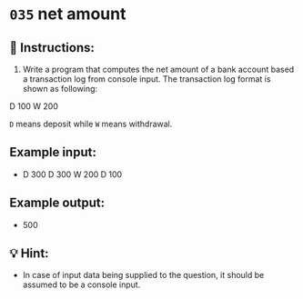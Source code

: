 # `035` net amount

## 📝 Instructions:

1. Write a program that computes the net amount of a bank account based a transaction log from console input. The transaction log format is shown as following:

D 100
W 200

`D` means deposit while `W` means withdrawal.

## Example input:

+ D 300
  D 300
  W 200
  D 100

## Example output: 

+ 500

## 💡 Hint:

+ In case of input data being supplied to the question, it should be assumed to be a console input.